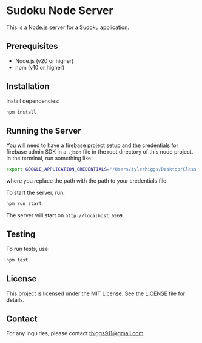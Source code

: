 # Sudoku Node Server

This is a Node.js server for a Sudoku application.

## Prerequisites

- Node.js (v20 or higher)
- npm (v10 or higher)

## Installation

Install dependencies:

```sh
npm install
```

## Running the Server

You will need to have a firebase project setup and the credentials for firebase admin SDK in a `.json` file in the root directory of this node project. In the terminal, run something like:

```sh
export GOOGLE_APPLICATION_CREDENTIALS="/Users/tylerhiggs/Desktop/Class information/Personal Projects/sudoku-ng/sudoku-node/sudoku-6fbd2-firebase-adminsdk-fbsvc-d7ee4079bf.json"
```

where you replace the path with the path to your credentials file.

To start the server, run:

```sh
npm run start
```

The server will start on `http://localhost:6969`.

## Testing

To run tests, use:

```sh
npm test
```

## License

This project is licensed under the MIT License. See the [LICENSE](LICENSE) file for details.

## Contact

For any inquiries, please contact [thiggs911@gmail.com](mailto:thiggs911@gmail.com).
